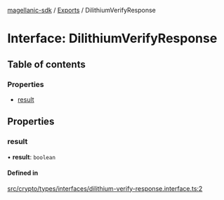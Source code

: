 [magellanic-sdk](../README.md) / [Exports](../modules.md) / DilithiumVerifyResponse

# Interface: DilithiumVerifyResponse

## Table of contents

### Properties

- [result](DilithiumVerifyResponse.md#result)

## Properties

### result

• **result**: `boolean`

#### Defined in

[src/crypto/types/interfaces/dilithium-verify-response.interface.ts:2](https://gitlab.com/magellanic/platform/magellanic-ciem/magellanic-ciem-sdk/-/blob/0b7d1b6/src/crypto/types/interfaces/dilithium-verify-response.interface.ts#L2)
